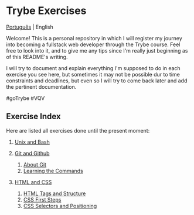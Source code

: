 # Trybe Exercises

[Português](./README.md) | English 

Welcome! This is a personal repository in which I will register my journey into
becoming a fullstack web developer through the Trybe course. Feel free to look into it,
and to give me any tips since I'm really just beginning as of this README's writing.

I will try to document and explain everything I'm supposed to do in each exercise you see
here, but sometimes it may not be possible dur to time constraints and deadlines, but even
so I will try to come back later and add the pertinent documentation.

#goTrybe #VQV

## Exercise Index

Here are listed all exercises done until the present moment: 

 1. [Unix and Bash](./1.%20Unix%20and%20Bash)
 
 2. [Git and Github](./2.%20Git%20and%20Github)
 	1. [About Git](./2.%20Git%20and%20Github/2.1.%20About%20Git/)
	2. [Learning the Commands](./2.%20Git%20and%20Github/2.2.%20Learning%20the%20Commands/)
	 	 
 3. [HTML and CSS](./3.%20HTML%20and%20CSS)
	1. [HTML Tags and Structure](./3.%20HTML%20and%20CSS/3.1.%20HTML%20Tags%20and%20Structure/)
	2. [CSS First Steps](./3.%20HTML%20and%20CSS/3.2.%20CSS%20First%20Steps/)
	3. [CSS Selectors and Positioning](./3.%20HTML%20and%20CSS/3.3.%20CSS%20Selectors%20and%20Positioning)
